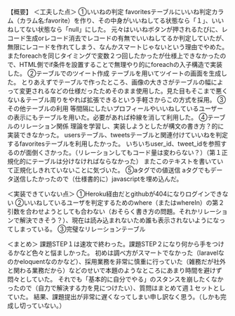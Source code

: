 【概要】
＜工夫した点＞
①いいねの判定
favoritesテーブルにいいね判定カラム（カラム名:favorite）を作り、その中身がいいねしてる状態なら「１」、いいねしてない状態なら「null」にした。
元々はいいねボタンが押されるたびに、レコード生成orレコード消去でレコードの有無でいいねしてるか判定していたが、無限にレコードを作れてしまう、なんかスマートじゃないという理由でやめた。
またforeachを同じタイミングで変数２つ回したかったが仕様上できなかったので、HTML側でif条件を設置することで無理やり的にforeachの入子構造で実装した。
②テーブルでのツイート作成
テーブルを用いてツイートの画面を生成した。
とりあえずでテーブルで作ったところ、画像の大きさがテーブルの幅によって変更されるなどの仕様だったためそのまま使用した。見た目もそこまで悪くない＆テーブル周りをやれば拡張できるという手軽さからこの方式を採用。
③その他テーブルの利用
等間隔にしたいプロフィールやいいねしているユーザーの表示にもテーブルを用いた。必要があれば枠線を消して利用した。
④テーブルのリレーション関係
理論を学習し、実装しようとしたが構文の書き方？的に実装できなかった。
usersテーブル、tweetsテーブルと関連付けていいねを判定するfavoritesテーブルを利用したかった。
いちいちuser_id、tweet_idを参照するのが面倒くさかった。（リレーションしてもコード量は変わらない？）（第１正規化的にテーブルは分けなければならなかった）
またこのテキストを書いていて正規化しきれていないことに気づいた。
⑤aタグでの値送信
aタグでもデータ送信したかったので（仕様書的に）javascriptを埋め込んだ。

＜実装できていない点＞
①Heroku経由だとgithubが404になりログインできない
②いいねしているユーザを判定するためのwhere（またはwhereIn）の第２引数を合わせようとしても合わない（おそらく書き方の問題。それかリレーションで解決できそう？）、現在は読み込まれないため誰も表示されないようになってしまっている。
③完璧なリレーションテーブル

＜まとめ＞
課題STEP１は速攻で終わった。課題STEP２になり何から手をつけるかなど色々と悩ましかった。
初めは調べ方がスマートでなかった（laravelなのかeloquentなのかなど）、採用業務を非常に慎重に行っていた（雑務だが社外と関わる業務だから）などのせいで本題のようなところにあまり時間を避けず悶々としていた。
それでも「基本的に自分でやる」のスタンスを崩したくなかったので（自力で解決する力を見につけたい）、質問はまとめて週１セットとしていた。
結果、課題提出が非常に遅くなってしまい申し訳なく思う。（しかも完成し切っていない。）
